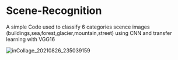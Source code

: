 # Scene-Recognition
A simple Code used to classify 6 categories scence images (buildings,sea,forest,glacier,mountain,street) using CNN and transfer learning with VGG16

![inCollage_20210826_235039159](https://user-images.githubusercontent.com/88105870/131040913-3aeb9a46-c0de-4858-82e8-f15e3b7d71e6.jpg)

